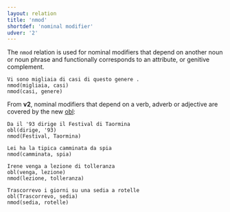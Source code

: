 ```yaml
---
layout: relation
title: 'nmod'
shortdef: 'nominal modifier'
udver: '2'
---
```


The <code>nmod</code> relation is used for nominal modifiers that depend on another noun or noun phrase and functionally corresponds to an attribute, or genitive complement. 
~~~ sdparse
Vi sono migliaia di casi di questo genere . 
nmod(migliaia, casi)
nmod(casi, genere)
~~~

From **v2**, nominal modifiers that depend on a verb, adverb or adjective are covered by the new [obl]():

~~~ sdparse
Da il '93 dirige il Festival di Taormina 
obl(dirige, '93)
nmod(Festival, Taormina)
~~~

~~~ sdparse
Lei ha la tipica camminata da spia 
nmod(camminata, spia)
~~~

~~~ sdparse
Irene venga a lezione di tolleranza 
obl(venga, lezione)
nmod(lezione, tolleranza)
~~~

~~~ sdparse
Trascorrevo i giorni su una sedia a rotelle 
obl(Trascorrevo, sedia)
nmod(sedia, rotelle)
~~~

<!-- Interlanguage links updated Po 6. listopadu 2023, 21:43:03 CET -->
